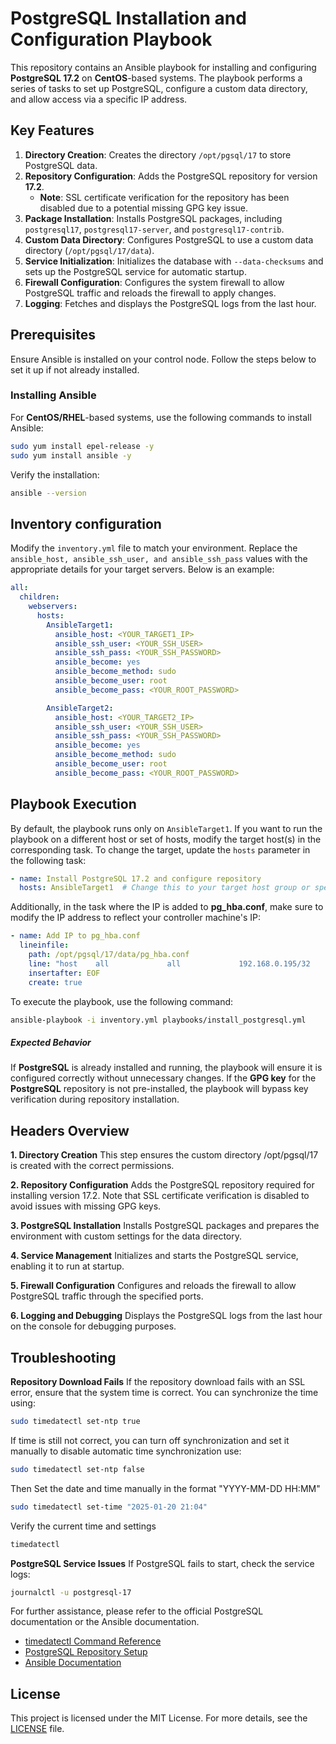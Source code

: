 # PostgreSQL Installation and Configuration Playbook

This repository contains an Ansible playbook for installing and configuring **PostgreSQL 17.2** on **CentOS**-based systems. The playbook performs a series of tasks to set up PostgreSQL, configure a custom data directory, and allow access via a specific IP address.

## Key Features

1. **Directory Creation**: Creates the directory `/opt/pgsql/17` to store PostgreSQL data.
2. **Repository Configuration**: Adds the PostgreSQL repository for version **17.2**.  
   - **Note**: SSL certificate verification for the repository has been disabled due to a potential missing GPG key issue.
3. **Package Installation**: Installs PostgreSQL packages, including `postgresql17`, `postgresql17-server`, and `postgresql17-contrib`.
4. **Custom Data Directory**: Configures PostgreSQL to use a custom data directory (`/opt/pgsql/17/data`).
5. **Service Initialization**: Initializes the database with `--data-checksums` and sets up the PostgreSQL service for automatic startup.
6. **Firewall Configuration**: Configures the system firewall to allow PostgreSQL traffic and reloads the firewall to apply changes.
7. **Logging**: Fetches and displays the PostgreSQL logs from the last hour.

## Prerequisites

Ensure Ansible is installed on your control node. Follow the steps below to set it up if not already installed.

### Installing Ansible

For **CentOS/RHEL**-based systems, use the following commands to install Ansible:

```bash
sudo yum install epel-release -y
sudo yum install ansible -y
```

Verify the installation:
```bash
ansible --version
```

## Inventory configuration

Modify the `inventory.yml` file to match your environment. Replace the `ansible_host, ansible_ssh_user, and ansible_ssh_pass` values with the appropriate details for your target servers. Below is an example:

```yaml
all:
  children:
    webservers:
      hosts:
        AnsibleTarget1:
          ansible_host: <YOUR_TARGET1_IP>
          ansible_ssh_user: <YOUR_SSH_USER>
          ansible_ssh_pass: <YOUR_SSH_PASSWORD>
          ansible_become: yes
          ansible_become_method: sudo
          ansible_become_user: root
          ansible_become_pass: <YOUR_ROOT_PASSWORD>

        AnsibleTarget2:
          ansible_host: <YOUR_TARGET2_IP>
          ansible_ssh_user: <YOUR_SSH_USER>
          ansible_ssh_pass: <YOUR_SSH_PASSWORD>
          ansible_become: yes
          ansible_become_method: sudo
          ansible_become_user: root
          ansible_become_pass: <YOUR_ROOT_PASSWORD>
```

## Playbook Execution
By default, the playbook runs only on `AnsibleTarget1`. If you want to run the playbook on a different host or set of hosts, modify the target host(s) in the corresponding task. To change the target, update the `hosts` parameter in the following task:

```yaml
- name: Install PostgreSQL 17.2 and configure repository
  hosts: AnsibleTarget1  # Change this to your target host group or specific host
```

Additionally, in the task where the IP is added to **pg_hba.conf**, make sure to modify the IP address to reflect your controller machine's IP:

```yaml
- name: Add IP to pg_hba.conf
  lineinfile:
    path: /opt/pgsql/17/data/pg_hba.conf
    line: "host    all             all             192.168.0.195/32            scram-sha-256"  # Update this IP to your controller's IP
    insertafter: EOF
    create: true
```

To execute the playbook, use the following command:
```bash
ansible-playbook -i inventory.yml playbooks/install_postgresql.yml
```

##### Expected Behavior
If **PostgreSQL** is already installed and running, the playbook will ensure it is configured correctly without unnecessary changes.
If the **GPG key** for the **PostgreSQL** repository is not pre-installed, the playbook will bypass key verification during repository installation.

## Headers Overview
**1. Directory Creation**
This step ensures the custom directory /opt/pgsql/17 is created with the correct permissions.

**2. Repository Configuration**
Adds the PostgreSQL repository required for installing version 17.2. Note that SSL certificate verification is disabled to avoid issues with missing GPG keys.

**3. PostgreSQL Installation**
Installs PostgreSQL packages and prepares the environment with custom settings for the data directory.

**4. Service Management**
Initializes and starts the PostgreSQL service, enabling it to run at startup.

**5. Firewall Configuration**
Configures and reloads the firewall to allow PostgreSQL traffic through the specified ports.

**6. Logging and Debugging**
Displays the PostgreSQL logs from the last hour on the console for debugging purposes.

## Troubleshooting
**Repository Download Fails**
If the repository download fails with an SSL error, ensure that the system time is correct. You can synchronize the time using:
```bash
sudo timedatectl set-ntp true
```
If time is still not correct, you can turn off synchronization and set it manually to disable automatic time synchronization use:
```bash
sudo timedatectl set-ntp false
```

Then Set the date and time manually in the format "YYYY-MM-DD HH:MM"
```bash
sudo timedatectl set-time "2025-01-20 21:04"
```

Verify the current time and settings
```bash
timedatectl
```

**PostgreSQL Service Issues**
If PostgreSQL fails to start, check the service logs:
```bash
journalctl -u postgresql-17
```

For further assistance, please refer to the official PostgreSQL documentation or the Ansible documentation.
- [timedatectl Command Reference](https://man7.org/linux/man-pages/man1/timedatectl.1.html)
- [PostgreSQL Repository Setup](https://www.postgresql.org/download/linux/redhat/)
- [Ansible Documentation](https://docs.ansible.com/)  

## License
This project is licensed under the MIT License. For more details, see the [LICENSE](https://opensource.org/licenses/MIT) file.